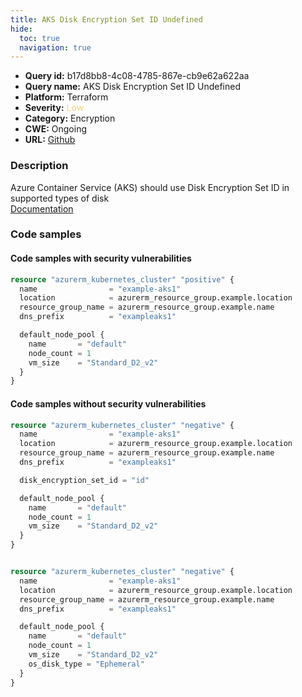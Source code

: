 ```yaml
---
title: AKS Disk Encryption Set ID Undefined
hide:
  toc: true
  navigation: true
---
```


<style>
  .highlight .hll {
    background-color: #ff171742;
  }
  .md-content {
    max-width: 1100px;
    margin: 0 auto;
  }
</style>

-   **Query id:** b17d8bb8-4c08-4785-867e-cb9e62a622aa
-   **Query name:** AKS Disk Encryption Set ID Undefined
-   **Platform:** Terraform
-   **Severity:** <span style="color:#edd57e">Low</span>
-   **Category:** Encryption
-   **CWE:** Ongoing
-   **URL:** [Github](https://github.com/Checkmarx/kics/tree/master/assets/queries/terraform/azure/aks_disk_encryption_set_id_undefined)

### Description
Azure Container Service (AKS) should use Disk Encryption Set ID in supported types of disk<br>
[Documentation](https://registry.terraform.io/providers/hashicorp/azurerm/latest/docs/resources/kubernetes_cluster#disk_encryption_set_id)

### Code samples
#### Code samples with security vulnerabilities
```tf title="Positive test num. 1 - tf file" hl_lines="1"
resource "azurerm_kubernetes_cluster" "positive" {
  name                = "example-aks1"
  location            = azurerm_resource_group.example.location
  resource_group_name = azurerm_resource_group.example.name
  dns_prefix          = "exampleaks1"

  default_node_pool {
    name       = "default"
    node_count = 1
    vm_size    = "Standard_D2_v2"
  }
}

```


#### Code samples without security vulnerabilities
```tf title="Negative test num. 1 - tf file"
resource "azurerm_kubernetes_cluster" "negative" {
  name                = "example-aks1"
  location            = azurerm_resource_group.example.location
  resource_group_name = azurerm_resource_group.example.name
  dns_prefix          = "exampleaks1"

  disk_encryption_set_id = "id"

  default_node_pool {
    name       = "default"
    node_count = 1
    vm_size    = "Standard_D2_v2"
  }
}


resource "azurerm_kubernetes_cluster" "negative" {
  name                = "example-aks1"
  location            = azurerm_resource_group.example.location
  resource_group_name = azurerm_resource_group.example.name
  dns_prefix          = "exampleaks1"

  default_node_pool {
    name       = "default"
    node_count = 1
    vm_size    = "Standard_D2_v2"
    os_disk_type = "Ephemeral"
  }
}

```
